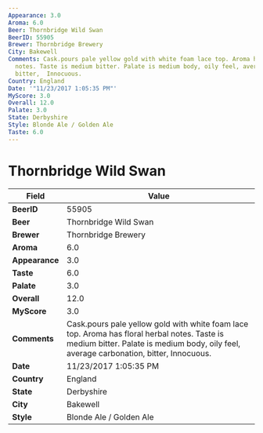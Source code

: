 ```yaml
---
Appearance: 3.0
Aroma: 6.0
Beer: Thornbridge Wild Swan
BeerID: 55905
Brewer: Thornbridge Brewery
City: Bakewell
Comments: Cask.pours pale yellow gold with white foam lace top. Aroma has floral herbal
  notes. Taste is medium bitter. Palate is medium body, oily feel, average carbonation,
  bitter,  Innocuous.
Country: England
Date: '"11/23/2017 1:05:35 PM"'
MyScore: 3.0
Overall: 12.0
Palate: 3.0
State: Derbyshire
Style: Blonde Ale / Golden Ale
Taste: 6.0
---
```


# Thornbridge Wild Swan

| Field         | Value |
|---------------|-------|
| **BeerID** | 55905 |
| **Beer** | Thornbridge Wild Swan |
| **Brewer** | Thornbridge Brewery |
| **Aroma** | 6.0 |
| **Appearance** | 3.0 |
| **Taste** | 6.0 |
| **Palate** | 3.0 |
| **Overall** | 12.0 |
| **MyScore** | 3.0 |
| **Comments** | Cask.pours pale yellow gold with white foam lace top. Aroma has floral herbal notes. Taste is medium bitter. Palate is medium body, oily feel, average carbonation, bitter,  Innocuous. |
| **Date** | 11/23/2017 1:05:35 PM |
| **Country** | England |
| **State** | Derbyshire |
| **City** | Bakewell |
| **Style** | Blonde Ale / Golden Ale |
